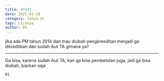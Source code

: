 ```yaml
---
title: 47431
date: 2021-03-18
category: Tanya-SC
tags: Lainnya
author: DI
---
```


jika ada PM tahun 2014 dan mau diubah pengkreeditan menjadi ga dikreditkan dan sudah ikut TA gimana ya?

---

Ga bisa, karena sudah ikut TA, kan ga bisa pembetulan juga, jadi ga bisa diubah, biarkan saja

`DI`

